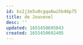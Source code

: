 ```yaml
---
id: ks2j3e5u0cgqa8wihb46p75
title: de Jouvenel
desc: ''
updated: 1655450695843
created: 1655450692405
---
```



